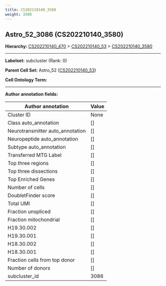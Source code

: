 ```yaml
---
title: CS202210140_3580
weight: 3580
---
```

## Astro_52_3086 (CS202210140_3580)
<b>Hierarchy: </b>
[CS202210140_470](cell_sets/CS202210140_470.md) >
[CS202210140_53](cell_sets/CS202210140_53.md) >
[CS202210140_3580](cell_sets/CS202210140_3580.md)

---


**Labelset:** subcluster (Rank: 0)

**Parent Cell Set:** Astro_52 ([CS202210140_53](cell_sets/CS202210140_53.md))



**Cell Ontology Term:** 

[MARKER GENES.]: #


---

[TRANSFERRED ANNOTATIONS.]: #


[AUTHOR ANNOTATION FIELDS.]: #


**Author annotation fields:**

| Author annotation | Value |
|-------------------|-------|
|Cluster ID|None|
|Class auto_annotation|[]|
|Neurotransmitter auto_annotation|[]|
|Neuropeptide auto_annotation|[]|
|Subtype auto_annotation|[]|
|Transferred MTG Label|[]|
|Top three regions|[]|
|Top three dissections|[]|
|Top Enriched Genes|[]|
|Number of cells|[]|
|DoubletFinder score|[]|
|Total UMI|[]|
|Fraction unspliced|[]|
|Fraction mitochondrial|[]|
|H19.30.002|[]|
|H19.30.001|[]|
|H18.30.002|[]|
|H18.30.001|[]|
|Fraction cells from top donor|[]|
|Number of donors|[]|
|subcluster_id|3086|
